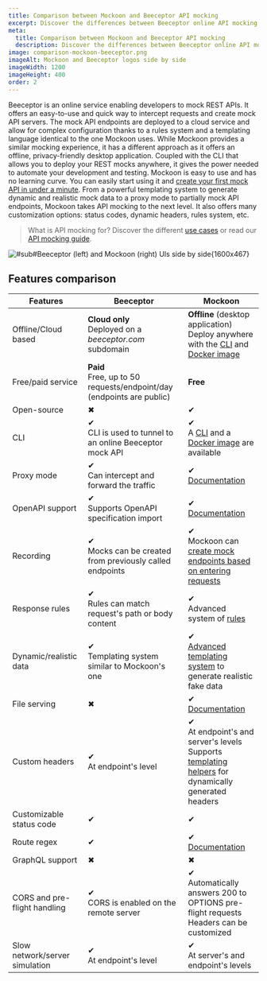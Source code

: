 ```yaml
---
title: Comparison between Mockoon and Beeceptor API mocking
excerpt: Discover the differences between Beeceptor online API mocking and Mockoon's desktop application and CLI mocking features
meta:
  title: Comparison between Mockoon and Beeceptor API mocking
  description: Discover the differences between Beeceptor online API mocking and Mockoon's desktop application and CLI mocking features
image: comparison-mockoon-beeceptor.png
imageAlt: Mockoon and Beeceptor logos side by side
imageWidth: 1200
imageHeight: 400
order: 2
---
```


Beeceptor is an online service enabling developers to mock REST APIs. It offers an easy-to-use and quick way to intercept requests and create mock API servers. The mock API endpoints are deployed to a cloud service and allow for complex configuration thanks to a rules system and a templating language identical to the one Mockoon uses.
While Mockoon provides a similar mocking experience, it has a different approach as it offers an offline, privacy-friendly desktop application. Coupled with the CLI that allows you to deploy your REST mocks anywhere, it gives the power needed to automate your development and testing.
Mockoon is easy to use and has no learning curve. You can easily start using it and [create your first mock API in under a minute](/tutorials/getting-started/).
From a powerful templating system to generate dynamic and realistic mock data to a proxy mode to partially mock API endpoints, Mockoon takes API mocking to the next level. It also offers many customization options: status codes, dynamic headers, rules system, etc.

> What is API mocking for? Discover the different [use cases](/use-cases/) or read our [API mocking guide](/articles/what-is-api-mocking/).

![#sub#Beeceptor (left) and Mockoon (right) UIs side by side{1600x467}](/images/compare/comparison-mockoon-beeceptor-screenshot.png)

## Features comparison

| Features                                                       | Beeceptor                                                                                                  | Mockoon                                                                                                                                                                                                          |
| -------------------------------------------------------------- | ---------------------------------------------------------------------------------------------------------- | ---------------------------------------------------------------------------------------------------------------------------------------------------------------------------------------------------------------- |
| <span class="text-muted">Offline/Cloud based</span>            | **Cloud only**<br/>Deployed on a _beeceptor.com_ subdomain                                                 | **Offline** (desktop application)<br/>Deploy anywhere with the [CLI](/cli/) and [Docker image](https://hub.docker.com/r/mockoon/cli)                                                                             |
| <span class="text-muted">Free/paid service</span>              | **Paid**<br/> Free, up to 50 requests/endpoint/day (endpoints are public)                                  | **Free**                                                                                                                                                                                                         |
| <span class="text-muted">Open-source</span>                    | <span class="text-danger fw-bold fs-3">✖</span>                                                            | <span class="text-success fw-bold fs-3">✔</span>                                                                                                                                                                 |
| <span class="text-muted">CLI</span>                            | <span class="text-success fw-bold fs-3">✔</span><br/>CLI is used to tunnel to an online Beeceptor mock API | <span class="text-success fw-bold fs-3">✔</span> <br/>A [CLI](/cli/) and a [Docker image](https://hub.docker.com/r/mockoon/cli) are available                                                                    |
| <span class="text-muted">Proxy mode</span>                     | <span class="text-success fw-bold fs-3">✔</span><br/>Can intercept and forward the traffic                 | <span class="text-success fw-bold fs-3">✔</span><br/>[Documentation](/tutorials/partial-mocking-proxy/)                                                                                                          |
| <span class="text-muted">OpenAPI support </span>               | <span class="text-success fw-bold fs-3">✔</span><br/>Supports OpenAPI specification import                 | <span class="text-success fw-bold fs-3">✔</span><br/>[Documentation](/docs/latest/openapi/import-export-openapi-format/)                                                                                         |
| <span class="text-muted">Recording</span>                      | <span class="text-success fw-bold fs-3">✔</span><br/>Mocks can be created from previously called endpoints | <span class="text-success fw-bold fs-3">✔</span><br/>Mockoon can [create mock endpoints based on entering requests](/tutorials/requests-recording-auto-mocking/)                                                 |
| <span class="text-muted">Response rules</span>                 | <span class="text-success fw-bold fs-3">✔</span><br/>Rules can match request's path or body content        | <span class="text-success fw-bold fs-3">✔</span><br/>Advanced system of [rules](/docs/latest/route-responses/dynamic-rules/)                                                                                     |
| <span class="text-muted">Dynamic/realistic data</span>         | <span class="text-success fw-bold fs-3">✔</span><br/>Templating system similar to Mockoon's one            | <span class="text-success fw-bold fs-3">✔</span><br/>[Advanced templating system](/tutorials/generate-mock-json-data/) to generate realistic fake data                                                           |
| <span class="text-muted">File serving</span>                   | <span class="text-danger fw-bold fs-3">✖</span>                                                            | <span class="text-success fw-bold fs-3">✔</span><br/>[Documentation](/docs/latest/response-configuration/file-serving/)                                                                                          |
| <span class="text-muted">Custom headers</span>                 | <span class="text-success fw-bold fs-3">✔</span><br/>At endpoint's level                                   | <span class="text-success fw-bold fs-3">✔</span><br/>At endpoint's and server's levels<br/>Supports [templating helpers](/docs/latest/templating/overview/#headers-templating) for dynamically generated headers |
| <span class="text-muted">Customizable status code</span>       | <span class="text-success fw-bold fs-3">✔</span>                                                           | <span class="text-success fw-bold fs-3">✔</span>                                                                                                                                                                 |
| <span class="text-muted">Route regex</span>                    | <span class="text-success fw-bold fs-3">✔</span>                                                           | <span class="text-success fw-bold fs-3">✔</span><br/>[Documentation](/docs/latest/api-endpoints/routing/)                                                                                                        |
| <span class="text-muted">GraphQL support</span>                | <span class="text-danger fw-bold fs-3">✖</span>                                                            | <span class="text-danger fw-bold fs-3">✖</span>                                                                                                                                                                  |
| <span class="text-muted">CORS and pre-flight handling</span>   | <span class="text-success fw-bold fs-3">✔</span><br/>CORS is enabled on the remote server                  | <span class="text-success fw-bold fs-3">✔</span><br/>Automatically answers 200 to OPTIONS pre-flight requests<br/>Headers can be customized                                                                      |
| <span class="text-muted">Slow network/server simulation</span> | <span class="text-success fw-bold fs-3">✔</span><br/>At endpoint's level                                   | <span class="text-success fw-bold fs-3">✔</span><br/>At server's and endpoint's levels                                                                                                                           |
